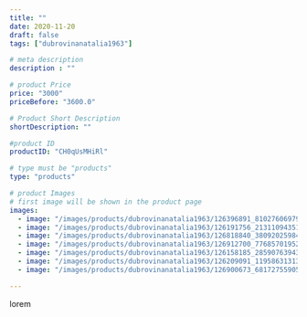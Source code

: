 ```yaml
---
title: ""
date: 2020-11-20
draft: false
tags: ["dubrovinanatalia1963"]

# meta description
description : ""

# product Price
price: "3000"
priceBefore: "3600.0"

# Product Short Description
shortDescription: ""

#product ID
productID: "CH0qUsMHiRl"

# type must be "products"
type: "products"

# product Images
# first image will be shown in the product page
images:
  - image: "/images/products/dubrovinanatalia1963/126396891_810276069793381_4360107279657475897_n.jpg"
  - image: "/images/products/dubrovinanatalia1963/126191756_213110943510378_7671545890334976626_n.jpg"
  - image: "/images/products/dubrovinanatalia1963/126818840_380920259841666_6678913086519119053_n.jpg"
  - image: "/images/products/dubrovinanatalia1963/126912700_776857019527675_9006898735406907219_n.jpg"
  - image: "/images/products/dubrovinanatalia1963/126158185_2859076394310662_462356073617100396_n.jpg"
  - image: "/images/products/dubrovinanatalia1963/126209091_119586313138115_8924364588218828480_n.jpg"
  - image: "/images/products/dubrovinanatalia1963/126900673_681727559052350_753335063457684508_n.jpg"

---
```

lorem
